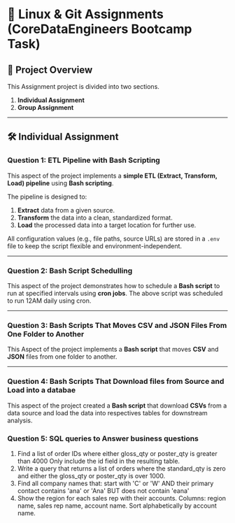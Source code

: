 # 📖 Linux & Git Assignments (CoreDataEngineers Bootcamp Task)

## 📌 Project Overview
This Assignment project is divided into two sections.

1. **Individual Assignment**
2. **Group Assignment**

----

## 🛠️ Individual Assignment
### Question 1: ETL Pipeline with Bash Scripting

This aspect of the project implements a **simple ETL (Extract, Transform, Load) pipeline** using **Bash scripting**.  

The pipeline is designed to:  
1. **Extract** data from a given source.  
2. **Transform** the data into a clean, standardized format.  
3. **Load** the processed data into a target location for further use.  

All configuration values (e.g., file paths, source URLs) are stored in a `.env` file to keep the script flexible and environment-independent.

---

### Question 2: Bash Script Schedulling
This aspect of the project demonstrates how to schedule a **Bash script** to run at specified intervals using **cron jobs**.
The above script was scheduled to run 12AM daily using cron.

---

### Question 3: Bash Scripts That Moves CSV and JSON Files From One Folder to Another
This Aspect of the project implements a **Bash script** that moves **CSV** and **JSON** files from one folder to another.

---

### Question 4: Bash Scripts That Download files from Source and Load into a databae
This aspect of the project created a **Bash script** that download **CSVs** from a data source and load the data into respectives tables for downstream analysis.

### Question 5: SQL queries to Answer business questions

1. Find a list of order IDs where either gloss_qty or poster_qty is greater than 4000 Only include the id field in the resulting table.
2. Write a query that returns a list of orders where the standard_qty is zero and either the gloss_qty or poster_qty is over 1000.
3. Find all company names that: start with 'C' or 'W' AND their primary contact contains 'ana' or 'Ana' BUT does not contain 'eana'
4. Show the region for each sales rep with their accounts. Columns: region name, sales rep name, account name. Sort alphabetically by account name.
